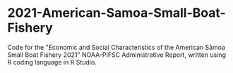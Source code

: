 # 2021-American-Samoa-Small-Boat-Fishery
Code for the "Economic and Social Characteristics of the American Sāmoa Small Boat Fishery 2021" NOAA-PIFSC Administrative Report, written using R coding language in R Studio.
